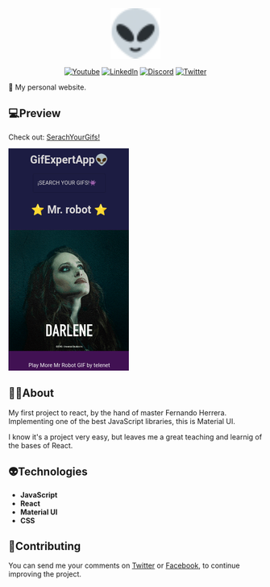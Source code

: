 <div align="center">
<a target="_blank" href="https://www.youtube.com/c/TUTOSPIXEL/join"><img width="100px" src="./docs/favicon-32x32.png"/></a>
</div>

<p align="center">
<a href="https://www.youtube.com/c/TUTOSPIXEL" target="_blank"><img alt="Youtube" src="https://img.shields.io/badge/Youtube-TUTOSPIXEL-red?style=flat&logo=Youtube"></a>
<a href="https://www.linkedin.com/in/arturo-cr/" target="_blank"><img alt="LinkedIn" src="https://img.shields.io/badge/LinkedIn-@ArturoCR-black?style=flat&logo=Linkedin"></a>
<a href="https://discord.gg/uT88RrR" target="_blank"><img alt="Discord" src="https://img.shields.io/badge/Discord-Pixel's-blue?style=flat&logo=Discord"></a>
<a href="https://twitter.com/iPiixeeL" target="_blank"><img alt="Twitter" src="https://img.shields.io/badge/Twitter-@iPiixeeL-skyblue?style=flat&logo=Twitter"></a>
</p>

🔰 My personal website.

## 💻Preview

Check out: [SerachYourGifs!](https://pixe-l.github.io/Searching-gifs/)

![PixelDev](./docs/Screenshot_2022-09-25-16-49-41_1920x1080.png)

## 👨‍💻About

My first project to react, by the hand of master Fernando Herrera. Implementing one of the best JavaScript libraries, this is Material UI.

I know it's a project very easy, but leaves me a great teaching and learnig of the bases of React.

## 👽Technologies

- **JavaScript**
- **React**
- **Material UI**
- **CSS**

## 🤲Contributing

You can send me your comments on [Twitter](https://twitter.com/iPiixeeL) or [Facebook](https://www.facebook.com/tutospixel), to continue improving the project.
